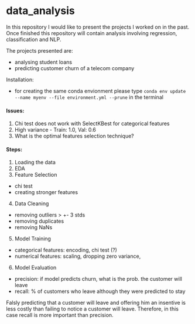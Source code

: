 # data_analysis
In this repository I would like to present the projects I worked on in the past. 
Once finished this repository will contain analysis involving regression, classification and NLP.

The projects presented are:
- analysing student loans
- predicting customer churn of a telecom company

Installation:
- for creating the same conda envionment please type ```conda env update --name myenv --file environment.yml --prune``` in the terminal



#### Issues:
1. Chi test does not work with SelectKBest for categorical features
2. High variance - Train: 1.0, Val: 0.6
3. What is the optimal features selection technique?


#### Steps:
1. Loading the data
2. EDA
3. Feature Selection
- chi test
- creating stronger features
4. Data Cleaning
- removing outliers > +- 3 stds
- removing duplicates
- removing NaNs
5. Model Training
- categorical features: encoding, chi test (?)
- numerical features: scaling, dropping zero variance, 
6. Model Evaluation
- precision: if model predicts churn, what is the prob. the customer will leave
- recall: % of customers who leave although they were predicted to stay 

Falsly predicting that a customer will leave and offering him an insentive is less costly than failing to notice a customer will leave. Therefore, in this case recall is more important than precision. 